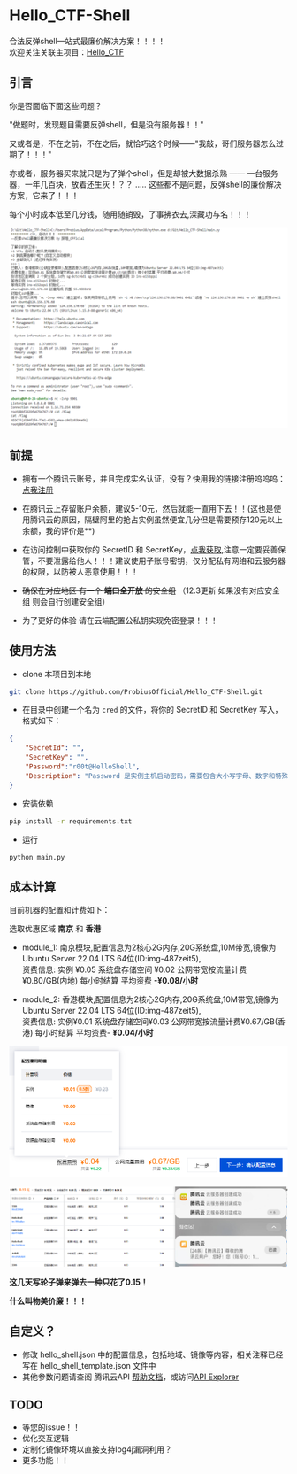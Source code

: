 # Hello_CTF-Shell

合法反弹shell一站式最廉价解决方案！！！！  
欢迎关注关联主项目：[Hello_CTF](https://github.com/ProbiusOfficial/Hello-CTF)

## 引言

你是否面临下面这些问题？

"做题时，发现题目需要反弹shell，但是没有服务器！！"

又或者是，不在之前，不在之后，就恰巧这个时候——"我敲，哥们服务器怎么过期了！！！"

亦或者，服务器买来就只是为了弹个shell，但是却被大数据杀熟 —— 一台服务器，一年几百块，放着还生灰！？？
.....
这些都不是问题，反弹shell的廉价解决方案，它来了！！！

每个小时成本低至几分钱，随用随销毁，了事拂衣去,深藏功与名！！！

![image-20231203042237605](./assets/image-20231203042237605.png)

## 前提
- 拥有一个腾讯云账号，并且完成实名认证，没有？快用我的链接注册呜呜呜：[点我注册](https://curl.qcloud.com/wJfmoR2i)  

- 在腾讯云上存留账户余额，建议5-10元，然后就能一直用下去！！(这也是使用腾讯云的原因，隔壁阿里的抢占实例虽然便宜几分但是需要预存120元以上余额，我的评价是**)

- 在访问控制中获取你的 SecretID 和 SecretKey，[点我获取](https://console.cloud.tencent.com/cam/capi),注意一定要妥善保管，不要泄露给他人！！！建议使用子账号密钥，仅分配私有网络和云服务器的权限，以防被人恶意使用！！！

- ~~确保在对应地区 有一个 **端口全开放** 的安全组~~ （12.3更新 如果没有对应安全组 则会自行创建安全组）

- 为了更好的体验 请在云端配置公私钥实现免密登录！！！  

## 使用方法

- clone 本项目到本地

```bash
git clone https://github.com/ProbiusOfficial/Hello_CTF-Shell.git
```

- 在目录中创建一个名为 `cred` 的文件，将你的 SecretID 和 SecretKey 写入，格式如下：

```json
{ 
    "SecretId": "",
    "SecretKey": "",
    "Password":"r00t@HelloShell",
    "Description": "Password 是实例主机启动密码，需要包含大小写字母、数字和特殊字符，长度8-30位。默认为 r00t@HelloShell , 建议修改，推荐配置公私钥实现免密登录"
}
```

- 安装依赖

```bash
pip install -r requirements.txt
```

- 运行

```bash
python main.py
```


## 成本计算

目前机器的配置和计费如下：

选取优惠区域 **南京** 和 **香港**

- module_1: 南京模块,配置信息为2核心2G内存,20G系统盘,10M带宽,镜像为Ubuntu Server 22.04 LTS 64位(ID:img-487zeit5),   
  资费信息: 实例 ¥0.05 系统盘存储空间 ¥0.02 公网带宽按流量计费¥0.80/GB(内地) 每小时结算 平均资费 **-¥0.08/小时**  

- module_2: 香港模块,配置信息为2核心2G内存,20G系统盘,10M带宽,镜像为Ubuntu Server 22.04 LTS 64位(ID:img-487zeit5),   
  资费信息: 实例¥0.01 系统盘存储空间¥0.03 公网带宽按流量计费¥0.67/GB(香港) 每小时结算 平均资费- **¥0.04/小时**

![image-20231203034133133](./assets/image-20231203034133133.png)

![image-20231203034451967](./assets/image-20231203034451967.png)

**这几天写轮子弹来弹去一种只花了0.15！**

**什么叫物美价廉！！！**

## 自定义？
- 修改 hello_shell.json 中的配置信息，包括地域、镜像等内容，相关注释已经写在 hello_shell_template.json 文件中
- 其他参数问题请查阅 腾讯云API [帮助文档](https://cloud.tencent.com/document/api)，或访问[API Explorer](https://console.cloud.tencent.com/api/explorer)

## TODO
- 等您的issue！！
- 优化交互逻辑
- 定制化镜像环境以直接支持log4j漏洞利用？
- 更多功能！！